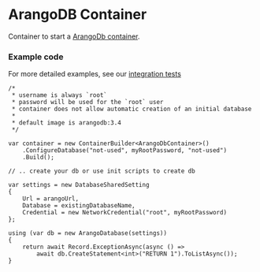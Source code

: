 # ArangoDB Container

Container to start a [ArangoDb container](https://hub.docker.com/_/arangodb). 

### Example code

For more detailed examples, see our [integration tests](../../test/Container.Database.ArangoDb.Integration.Tests)

```
/*
 * username is always `root`
 * password will be used for the `root` user
 * container does not allow automatic creation of an initial database
 * 
 * default image is arangodb:3.4  
 */
 
var container = new ContainerBuilder<ArangoDbContainer>()
    .ConfigureDatabase("not-used", myRootPassword, "not-used")
    .Build();

// .. create your db or use init scripts to create db    

var settings = new DatabaseSharedSetting
{
    Url = arangoUrl,
    Database = existingDatabaseName,
    Credential = new NetworkCredential("root", myRootPassword)
};

using (var db = new ArangoDatabase(settings))
{
    return await Record.ExceptionAsync(async () =>
        await db.CreateStatement<int>("RETURN 1").ToListAsync());
}
```